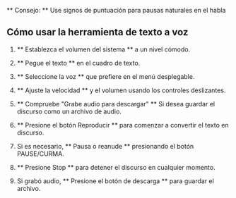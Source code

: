 ** Consejo: ** Use signos de puntuación para pausas naturales en el habla


## Cómo usar la herramienta de texto a voz

1. ** Establezca el volumen del sistema ** a un nivel cómodo.

2. ** Pegue el texto ** en el cuadro de texto.

3. ** Seleccione la voz ** que prefiere en el menú desplegable.

4. ** Ajuste la velocidad ** y el volumen usando los controles deslizantes.

5. ** Compruebe "Grabe audio para descargar" ** Si desea guardar el discurso como un archivo de audio.

6. ** Presione el botón Reproducir ** para comenzar a convertir el texto en discurso.

7. Si es necesario, ** Pausa o reanude ** presionando el botón PAUSE/CURMA.

8. ** Presione Stop ** para detener el discurso en cualquier momento.

9. Si grabó audio, ** Presione el botón de descarga ** para guardar el archivo.